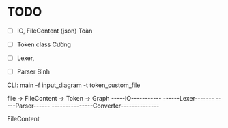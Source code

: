# TODO

- [ ] IO, FileContent (json) Toàn
- [ ] Token class Cường
- [ ] Lexer, 
- [ ] Parser Bình


CLI: main -f input_diagram -t token_custom_file 

file -> FileContent -> Token -> Graph
-----IO-----------
        ------Lexer-------
                    -----Parser------
---------------Converter--------------

FileContent
